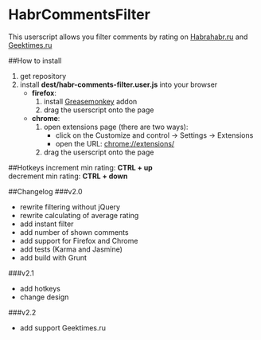 HabrCommentsFilter
==================
This userscript allows you filter comments by rating on [Habrahabr.ru](http://habrahabr.ru/) and [Geektimes.ru](http://geektimes.ru/)

##How to install
1. get repository
2. install **dest/habr-comments-filter.user.js** into your browser    
    * **firefox**:
        1. install [Greasemonkey](https://addons.mozilla.org/ru/firefox/addon/greasemonkey/) addon
        2. drag the userscript onto the page
    * **chrome**:
        1. open extensions page (there are two ways):
            - click on the Customize and control -> Settings -> Extensions 
            - open the URL: [chrome://extensions/](chrome://extensions/)
        2. drag the userscript onto the page
        
##Hotkeys
increment min rating: **CTRL + up**         
decrement min rating: **CTRL + down**       
      
##Changelog
###v2.0
- rewrite filtering without jQuery
- rewrite calculating of average rating
- add instant filter
- add number of shown comments
- add support for Firefox and Chrome
- add tests (Karma and Jasmine)
- add build with Grunt

###v2.1
- add hotkeys
- change design

###v2.2
- add support Geektimes.ru